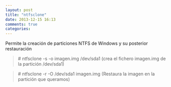 ```yaml
---
layout: post
title: "ntfsclone"
date: 2013-12-15 16:13
comments: true
categories: 
---
```

Permite la creación de particiones NTFS de Windows y su posterior restauración

>\# ntfsclone -s -o imagen.img /dev/sda1 (crea el fichero imagen.img de la partición /dev/sda1)

>\# ntfsclone -r -O /dev/sda1 imagen.img (Restaura la imagen en la partición que queramos)

